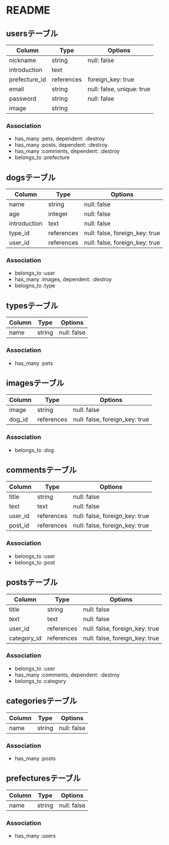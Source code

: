 # README

## usersテーブル

|Column|Type|Options|
|------|----|-------|
|nickname|string|null: false|
|introduction|text|
|prefecture_id|references|foreign_key: true|
|email|string|null: false, unique: true|
|password|string|null: false|
|image|string|

### Association
- has_many :pets, dependent: :destroy
- has_many :posts, dependent: :destroy
- has_many :comments, dependent: :destroy
- belongs_to :prefecture

## dogsテーブル

|Column|Type|Options|
|------|----|-------|
|name|string|null: false|
|age|integer|null: false|
|introduction|text|null: false|
|type_id|references|null: false, foreign_key: true|
|user_id|references|null: false, foreign_key: true|

### Association
- belongs_to :user
- has_many :images, dependent: :destroy
- belogns_to :type

## typesテーブル

|Column|Type|Options|
|------|----|-------|
|name|string|null: false|

### Association
- has_many :pets

## imagesテーブル

|Column|Type|Options|
|------|----|-------|
|image|string|null: false|
|dog_id|references|null: false, foreign_key: true|

### Association
- belongs_to :dog

## commentsテーブル

|Column|Type|Options|
|------|----|-------|
|title|string|null: false|
|text|text|null: false|
|user_id|references|null: false, foreign_key: true|
|post_id|references|null: false, foreign_key: true|

### Association
- belongs_to :user
- belongs_to :post

## postsテーブル

|Column|Type|Options|
|------|----|-------|
|title|string|null: false|
|text|text|null: false|
|user_id|references|null: false, foreign_key: true|
|category_id|references|null: false, foreign_key: true|

### Association
- belongs_to :user
- has_many :comments, dependent: :destroy
- belongs_to :category

## categoriesテーブル

|Column|Type|Options|
|------|----|-------|
|name|string|null: false|

### Association
- has_many :posts

## prefecturesテーブル

|Column|Type|Options|
|------|----|-------|
|name|string|null: false|

### Association
- has_many :users
